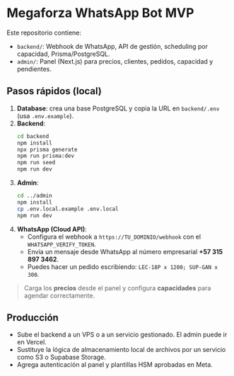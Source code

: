 # Megaforza WhatsApp Bot MVP

Este repositorio contiene:
- `backend/`: Webhook de WhatsApp, API de gestión, scheduling por capacidad, Prisma/PostgreSQL.
- `admin/`: Panel (Next.js) para precios, clientes, pedidos, capacidad y pendientes.

## Pasos rápidos (local)
1. **Database**: crea una base PostgreSQL y copia la URL en `backend/.env` (usa `.env.example`).
2. **Backend**:
   ```bash
   cd backend
   npm install
   npx prisma generate
   npm run prisma:dev
   npm run seed
   npm run dev
   ```
3. **Admin**:
   ```bash
   cd ../admin
   npm install
   cp .env.local.example .env.local
   npm run dev
   ```
4. **WhatsApp (Cloud API)**:
   - Configura el webhook a `https://TU_DOMINIO/webhook` con el `WHATSAPP_VERIFY_TOKEN`.
   - Envía un mensaje desde WhatsApp al número empresarial **+57 315 897 3462**.
   - Puedes hacer un pedido escribiendo: `LEC-18P x 1200; SUP-GAN x 300`.

> Carga los **precios** desde el panel y configura **capacidades** para agendar correctamente.

## Producción
- Sube el backend a un VPS o a un servicio gestionado. El admin puede ir en Vercel.
- Sustituye la lógica de almacenamiento local de archivos por un servicio como S3 o Supabase Storage.
- Agrega autenticación al panel y plantillas HSM aprobadas en Meta.
